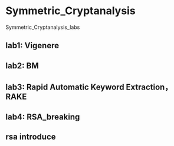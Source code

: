# Symmetric_Cryptanalysis
Symmetric_Cryptanalysis_labs

## lab1: Vigenere



## lab2: BM




## lab3: Rapid Automatic Keyword Extraction，RAKE



## lab4: RSA_breaking


## rsa introduce 
